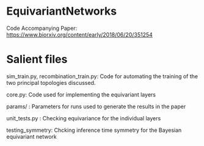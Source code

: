 # EquivariantNetworks
Code Accompanying Paper:  https://www.biorxiv.org/content/early/2018/06/20/351254



# Salient files





sim_train.py, recombination_train.py:  Code for automating the training of the two principal topologies discussed.


core.py: Code used for implementing the equivariant layers


params/ : Parameters for runs used to generate the results in the paper


unit_tests.py : Checking equivariance for the individual layers


testing_symmetry: Chcking inference time symmetry for the Bayesian equivariant network
